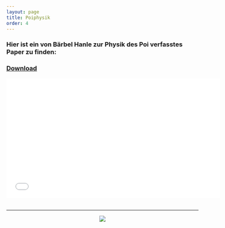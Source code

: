 ```yaml
---
layout: page
title: Poiphysik
order: 4
---
```

<!-- Poiphysik-Page-->
### Hier ist ein von Bärbel Hanle zur Physik des Poi verfasstes Paper zu finden:

### <a href="{{site.url}}{{ site.baseurl}}/public/Physik.pdf" download>Download</a>

<div class="embed-container">
    <iframe width="560" height="315" src="{{site.url}}{{ site.baseurl}}/public/Physik.pdf" frameborder="0" allowfullscreen></iframe>
</div>
<br>

---

<center><img src="{{site.url}}{{ site.baseurl}}/public/Poi1.JPG"></center>

